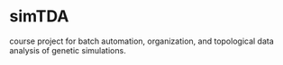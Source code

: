 # simTDA
course project for batch automation, organization, and topological data analysis of genetic simulations.
